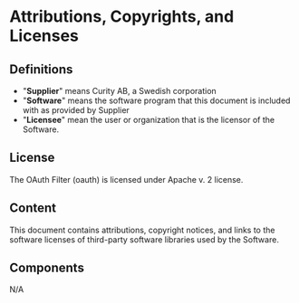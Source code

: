 # Attributions, Copyrights, and Licenses

<!--TOC max3-->

## Definitions

* "**Supplier**" means Curity AB, a Swedish corporation
* "**Software**" means the software program that this document is included with as provided by Supplier
* "**Licensee**" mean the user or organization that is the licensor of the Software.

## License

The OAuth Filter (oauth) is licensed under Apache v. 2 license.

## Content

This document contains attributions, copyright notices, and links to the software 
licenses of third-party software libraries used by the Software.

## Components

N/A
